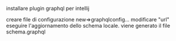 installare plugin graphql per intellij

creare file di configurazione new=>graphqlconfig...
modificare "url"
eseguire l'aggiornamento dello schema locale.
viene generato il file schema.graphql

